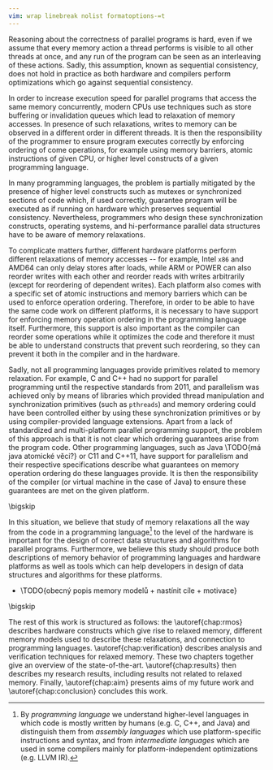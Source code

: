 ```yaml
---
vim: wrap linebreak nolist formatoptions-=t
---
```


Reasoning about the correctness of parallel programs is hard, even if we assume that every memory action a thread performs is visible to all other threads at once, and any run of the program can be seen as an interleaving of these actions. Sadly, this assumption, known as sequential consistency, does not hold in practice as both hardware and compilers perform optimizations which go against sequential consistency.

In order to increase execution speed for parallel programs that access the same memory concurrently, modern CPUs use techniques such as store buffering or invalidation queues which lead to relaxation of memory accesses. In presence of such relaxations, writes to memory can be observed in a different order in different threads. It is then the responsibility of the programmer to ensure program executes correctly by enforcing ordering of come operations, for example using memory barriers, atomic instructions of given CPU, or higher level constructs of a given programming language.

In many programming languages, the problem is partially mitigated by the presence of higher level constructs such as mutexes or synchronized sections of code which, if used correctly, guarantee program will be executed as if running on hardware which preserves sequential consistency. Nevertheless, programmers who design these synchronization constructs, operating systems, and hi-performance parallel data structures have to be aware of memory relaxations.

To complicate matters further, different hardware platforms perform different relaxations of memory accesses -- for example, Intel `x86` and AMD64 can only delay stores after loads, while ARM or POWER can also reorder writes with each other and reorder reads with writes arbitrarily (except for reordering of dependent writes). Each platform also comes with a specific set of atomic instructions and memory barriers which can be used to enforce operation ordering. Therefore, in order to be able to have the same code work on different platforms, it is necessary to have support for enforcing memory operation ordering in the programming language itself. Furthermore, this support is also important as the compiler can reorder some operations while it optimizes the code and therefore it must be able to understand constructs that prevent such reordering, so they can prevent it both in the compiler and in the hardware.

Sadly, not all programming languages provide primitives related to memory relaxation. For example, C and C++ had no support for parallel programming until the respective standards from 2011, and parallelism was achieved only by means of libraries which provided thread manipulation and synchronization primitives (such as `pthreads`) and memory ordering could have been controlled either by using these synchronization primitives or by using compiler-provided language extensions. Apart from a lack of standardized and multi-platform parallel programming support, the problem of this approach is that it is not clear which ordering guarantees arise from the program code. Other programming languages, such as Java \TODO{má java atomické věci?} or C11 and C++11, have support for parallelism and their respective specifications describe what guarantees on memory operation ordering do these languages provide. It is then the responsibility of the compiler (or virtual machine in the case of Java) to ensure these guarantees are met on the given platform.


\bigskip

In this situation, we believe that study of memory relaxations all the way from the code in a programming language[^proglang] to the level of the hardware is important for the design of correct data structures and algorithms for parallel programs. Furthermore, we believe this study should produce both descriptions of memory behavior of programming languages and hardware platforms as well as tools which can help developers in design of data structures and algorithms for these platforms.

[^proglang]: By *programming language* we understand higher-level languages in which code is mostly written by humans (e.g. C, C++, and Java) and distinguish them from *assembly languages* which use platform-specific instructions and syntax, and from *intermediate languages* which are used in some compilers mainly for platform-independent optimizations (e.g. LLVM IR).

*   \TODO{obecný popis memory modelů + nastínit cíle + motivace}

\bigskip

The rest of this work is structured as follows: the \autoref{chap:rmos} describes hardware constructs which give rise to relaxed memory, different memory models used to describe these relaxations, and connection to programming languages. \autoref{chap:verification} describes analysis and verification techniques for relaxed memory. These two chapters together give an overview of the state-of-the-art. \autoref{chap:results} then describes my research results, including results not related to relaxed memory. Finally, \autoref{chap:aim} presents aims of my future work and \autoref{chap:conclusion} concludes this work.
